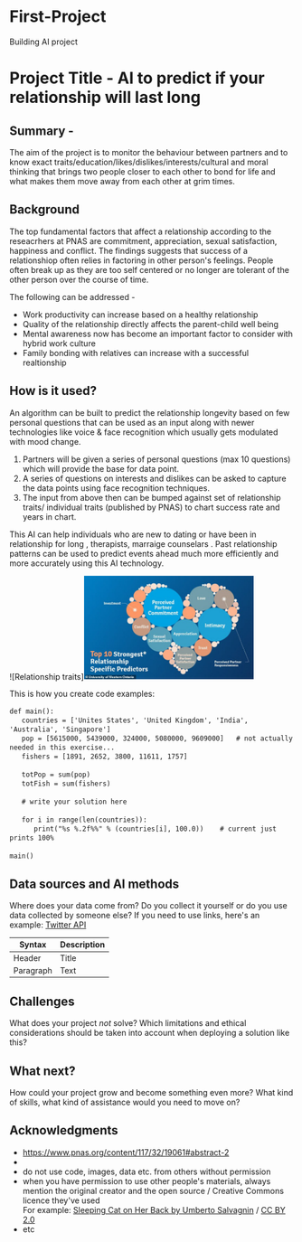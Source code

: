 # First-Project
Building AI project

# Project Title - AI to predict if your relationship will last long

## Summary - 

The aim of the project is to monitor the behaviour between partners and to know exact traits/education/likes/dislikes/interests/cultural and moral thinking that brings two people closer to each other to bond for life and what makes them move away from each other at grim times.

## Background

The top fundamental factors that affect a relationship according to the reseacrhers at PNAS are commitment, appreciation, sexual satisfaction, happiness and conflict. The findings suggests that success of a relationshiop often relies in factoring in other person's feelings. People often break up as they are too self centered or no longer are tolerant of the other person over the course of time.

The following can be addressed -

* Work productivity can increase based on a healthy relationship 
* Quality of the relationship directly affects the parent-child well being
* Mental awareness now has become an important factor to consider with hybrid work culture
* Family bonding with relatives can increase with a successful realtionship


## How is it used?

An algorithm can be built to predict the relationship longevity based on few personal questions that can be used as an input along with newer technologies like voice & face recognition which usually gets modulated with mood change. 

1) Partners will be given a series of personal questions (max 10 questions) which will provide the base for data point.
2) A series of questions on interests and dislikes can be asked to capture the data points using face recognition techniques.
3) The input from above then can be bumped against set of relationship traits/ individual traits (published by PNAS) to chart success rate and years in chart.

This AI can help individuals who are new to dating or have been in relationship for long , therapists, marraige counselars . Past relationship patterns can be used to predict events ahead much more efficiently and more accurately using this AI technology.

![Relationship traits]<img src="https://github.com/Priyanka-Dcosta/First-Project/blob/main/31304986-8569947-image-a-14_1595972850088.jpg" width="300">




This is how you create code examples:
```
def main():
   countries = ['Unites States', 'United Kingdom', 'India', 'Australia', 'Singapore']
   pop = [5615000, 5439000, 324000, 5080000, 9609000]   # not actually needed in this exercise...
   fishers = [1891, 2652, 3800, 11611, 1757]

   totPop = sum(pop)
   totFish = sum(fishers)

   # write your solution here

   for i in range(len(countries)):
      print("%s %.2f%%" % (countries[i], 100.0))    # current just prints 100%

main()
```


## Data sources and AI methods
Where does your data come from? Do you collect it yourself or do you use data collected by someone else?
If you need to use links, here's an example:
[Twitter API](https://developer.twitter.com/en/docs)

| Syntax      | Description |
| ----------- | ----------- |
| Header      | Title       |
| Paragraph   | Text        |

## Challenges

What does your project _not_ solve? Which limitations and ethical considerations should be taken into account when deploying a solution like this?

## What next?

How could your project grow and become something even more? What kind of skills, what kind of assistance would you  need to move on? 


## Acknowledgments

* https://www.pnas.org/content/117/32/19061#abstract-2
* 
* do not use code, images, data etc. from others without permission
* when you have permission to use other people's materials, always mention the original creator and the open source / Creative Commons licence they've used
  <br>For example: [Sleeping Cat on Her Back by Umberto Salvagnin](https://commons.wikimedia.org/wiki/File:Sleeping_cat_on_her_back.jpg#filelinks) / [CC BY 2.0](https://creativecommons.org/licenses/by/2.0)
* etc
